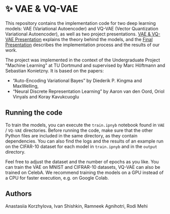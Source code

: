 # ✨ VAE & VQ-VAE
This repository contains the implementation code for two deep learning models: VAE (Variational Autoencoder) and VQ-VAE (Vector Quantization Variational Autoencoder), as well as two project presentations. [VAE & VQ-VAE Presentation](https://docs.google.com/presentation/d/1fI02-Wt4sg5LyUvZ6UsPsrUpli0r2j5q_zDvQM30nbY/edit?usp=sharing) explains the theory behind the models, and the [Final Presentation](https://docs.google.com/presentation/d/1JfyOiWrc3Ve9UE3ykqmekwoqZ3dvaH12NE32zj0jLNU/edit?usp=sharing) describes the implementation process and the results of our work. 

The project was implemented in the context of the Undergraduate Project "Machine Learning" at TU Dortmund and supervised by Marc Höftmann and Sebastian Konietzny. It is based on the papers:
- “Auto-Encoding Variational Bayes” by Diederik P. Kingma and MaxWelling,
- “Neural Discrete Representation Learning” by Aaron van den Oord, Oriol Vinyals and Koray Kavukcuoglu

## Running the code
To train the models, you can execute the `train.ipnyb` notebook found in `VAE` / `VQ-VAE` directories. Before running the code, make sure that the other Python files are included in the same directory, as they contain dependencies. You can also find the logs and the results of an example run on the CIFAR-10 dataset for each model in `train.ipnyb` and in the `output` directory.

Feel free to adjust the dataset and the number of epochs as you like. You can train the VAE on MNIST and CIFRAR-10 datasets, VQ-VAE can also be trained on CelebA. We recommend training the models on a GPU instead of a CPU for faster execution, e.g. on Google Colab.

## Authors
Anastasiia Korzhylova, Ivan Shishkin, Ramneek Agnihotri, Rodi Mehi

